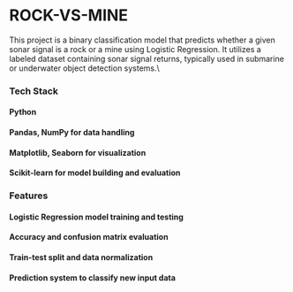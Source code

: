 # ROCK-VS-MINE
This project is a binary classification model that predicts whether a given sonar signal is a rock or a mine using Logistic Regression. It utilizes a labeled dataset containing sonar signal returns, typically used in submarine or underwater object detection systems.\
<h3>Tech Stack</h3>
<h4>Python</h4>

<h4>Pandas, NumPy for data handling</h4>

<h4>Matplotlib, Seaborn for visualization</h4>

<h4>Scikit-learn for model building and evaluation</h4>


<h3>Features</h3>
<h4>Logistic Regression model training and testing</h4>

<h4>Accuracy and confusion matrix evaluation</h4>

<h4>Train-test split and data normalization</h4>

<h4>Prediction system to classify new input data</h4>
